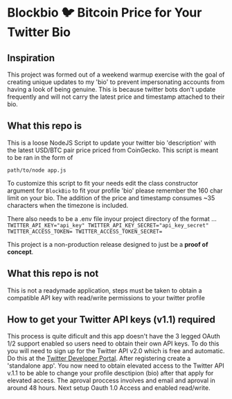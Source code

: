 # Blockbio 🐦 Bitcoin Price for Your Twitter Bio

## Inspiration
This project was formed out of a weekend warmup exercise with the goal 
of creating unique updates to my 'bio' to prevent impersonating accounts
from having a look of being genuine. This is because twitter bots don't
update frequently and will not carry the latest price and timestamp attached 
to their bio.

## What this repo is
This is a loose NodeJS Script to update your twitter bio 'description' with 
the latest USD/BTC pair price priced from CoinGecko. This script is meant to be ran in the form of

`path/to/node app.js`

To customize this script to fit your needs edit the class constructor argument for `BlockBio` to fit your profile 'bio' please remember the 160 char limit on your bio. The addition of the price and timestamp consumes ~35 characters when the timezone is included. 

There also needs to be a .env file inyour project directory of the format ...
`
TWITTER_API_KEY="api_key"
TWITTER_API_KEY_SECRET="api_key_secret"
TWITTER_ACCESS_TOKEN=
TWITTER_ACCESS_TOKEN_SECRET=
`

This project is a non-production release designed to just be a **proof of concept**. 

## What this repo is not
This is not a readymade application, steps must be taken to obtain
a compatible API key with read/write permissions to your twitter profile

## How to get your Twitter API keys (v1.1) required
This process is quite dificult and this app doesn't have the 3 legged OAuth 1/2 support enabled so users need to obtain their own API keys. To do this you will need to sign up for the Twitter API v2.0 which is free and automatic. Do this at the [Twitter Developer Portal](https://developer.twitter.com/ "Twitter Developer Portal"). After registering create a 'standalone app'. You now need to obtain elevated access to the Twitter API v.1.1 to be able to change your profile desctipion (bio) after that apply for elevated access. The aproval proccess involves and email and aproval in around 48 hours. Next setup Oauth 1.0 Access and enabled read/write.
